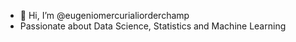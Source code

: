 - 👋 Hi, I’m @eugeniomercurialiorderchamp
- Passionate about Data Science, Statistics and Machine Learning

<!---
eugeniomercurialiorderchamp/eugeniomercurialiorderchamp is a ✨ special ✨ repository because its `README.md` (this file) appears on your GitHub profile.
You can click the Preview link to take a look at your changes.
--->
